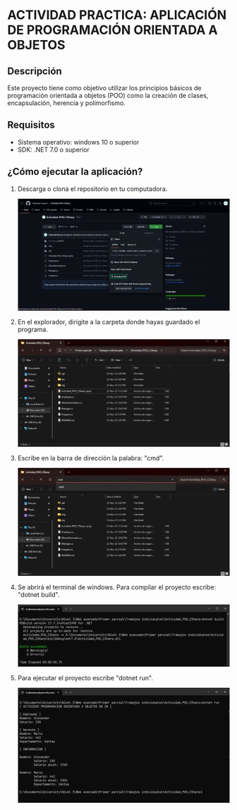 # ACTIVIDAD PRACTICA: APLICACIÓN DE PROGRAMACIÓN ORIENTADA A OBJETOS

## Descripción

 Este proyecto tiene como objetivo utilizar los principios básicos de programación orientada a objetos (POO) como la creación de clases, encapsulación, herencia y polimorfismo.

## Requisitos

- Sistema operativo: windows 10 o superior
- SDK: .NET 7.0 o superior

## ¿Cómo ejecutar la aplicación?

 1. Descarga o clona el repositorio en tu computadora.

    ![download_project](https://github.com/Alexander-Guacan/Actividad-POO-CSharp/blob/main/img/download-project.png?raw=true)

 2. En el explorador, dirigite a la carpeta donde hayas guardado el programa.

    ![explorer_project](https://github.com/Alexander-Guacan/Actividad-POO-CSharp/blob/main/img/explorer-project.png?raw=true)

 3. Escribe en la barra de dirección la palabra: "cmd".

    ![explorer_cmd](https://github.com/Alexander-Guacan/Actividad-POO-CSharp/blob/main/img/explorer-cmd.png?raw=true)

 4. Se abrirá el terminal de windows. Para compilar el proyecto escribe: "dotnet build".

    ![build_project](https://github.com/Alexander-Guacan/Actividad-POO-CSharp/blob/main/img/build-project.png?raw=true)

 5. Para ejecutar el proyecto escribe "dotnet run".

    ![run_project](https://github.com/Alexander-Guacan/Actividad-POO-CSharp/blob/main/img/run-project.png?raw=true)
